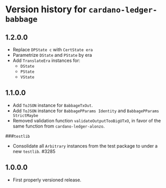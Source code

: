 # Version history for `cardano-ledger-babbage`

## 1.2.0.0

* Replace `DPState c` with `CertState era`
* Parametrize `DState` and `PState` by era
* Add `TranslateEra` instances for:
  * `DState`
  * `PState`
  * `VState`

## 1.1.0.0

* Add `ToJSON` instance for `BabbageTxOut`.
* Add `ToJSON` instance for `BabbagePParams Identity` and `BabbagePParams StrictMaybe`
* Removed validation function `validateOutputTooBigUTxO`, in favor of the same function
  from `cardano-ledger-alonzo`.

###`testlib`

* Consolidate all `Arbitrary` instances from the test package to under a new `testlib`. #3285

## 1.0.0.0

* First properly versioned release.
